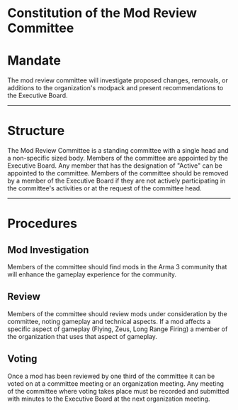 # Constitution of the Mod Review Committee

# Mandate
The mod review committee will investigate proposed changes, removals, or additions to the organization's modpack and present recommendations to the Executive Board.

<hr/>

# Structure
The Mod Review Committee is a standing committee with a single head and a non-specific sized body. Members of the committee are appointed by the Executive Board. Any member that has the designation of "Active" can be appointed to the committee. Members of the committee should be removed by a member of the Executive Board if they are not actively participating in the committee's activities or at the request of the committee head.

<hr/>

# Procedures
## Mod Investigation
Members of the committee should find mods in the Arma 3 community that will enhance the gameplay experience for the community.

## Review
Members of the committee should review mods under consideration by the committee, noting gameplay and technical aspects. If a mod affects a specific aspect of gameplay (Flying, Zeus, Long Range Firing) a member of the organization that uses that aspect of gameplay.

## Voting
Once a mod has been reviewed by one third of the committee it can be voted on at a committee meeting or an organization meeting. Any meeting of the committee where voting takes place must be recorded and submitted with minutes to the Executive Board at the next organization meeting.
